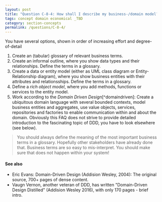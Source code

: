 ```yaml
---
layout: post
title: "Question C-8-4: How shall I describe my business-/domain model?"
tags: concept domain economical _TBD
category: section-concepts
permalink: /questions/C-8-4/
---
```


You have several options, shown in order of increasing effort and degree-of-detail

1. Create an (tabular) glossary of relevant business terms.
2. Create an informal outline, where you show data types and their relationships. Define the terms in a glossary.
3. Create a data or entity model (either as UML class diagram or Entity-Relationship diagram), where you show business entities with their attributes and relationsships. Define the terms in a glossary.
4. Define a _rich object model_, where you add methods, functions or services to the entity model.
5. Work according to the _Domain Driven Design_[^domaindriven]: Create a ubiquitous domain language with several bounded contexts, model business entities and aggregates, use value objects, services, repositories and factories to enable communication within and about the domain. Obviously this FAQ does not strive to provide detailed introduction to the fascinating topic of DDD, you have to look elsewhere (see below).  

>You should always define the meaning of the most important business terms in a glossary. Hopefully other stakeholders have already done that. Business terms are so easy to mis-interpret. You should make sure that does not happen within your system!

#### See also

* Eric Evans: Domain-Driven Design (Addision Wesley, 2004): The original source, 700+ pages of dense content.
* Vaugn Vernon, another veteran of DDD, has written "Domain-Driven Design Distilled" (Addision Wesley 2016), with only 170 pages - brief intro.

